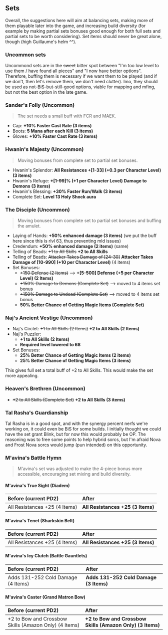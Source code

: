 ## Sets

Overall, the suggestions here will aim at balancing sets, making more of them playable later into the game, and increasing build diversity (for example by making partial sets bonuses good enough for both full sets and partial sets to be worth considering). Set items should never be great alone, though (high Guillaume's helm ^^).

### Uncommon sets

Uncommond sets are in the ~~sweet~~ bitter spot between "I'm too low level to use them / have found all pieces" and "I now have better options". Therefore, buffing them is necessary if we want them to be played (and if we don't, then let's remove them, we don't need clutter). Imo, they should be used as not-BiS-but-still-good options, viable for mapping and mfing, but not the best option in the late game.

### Sander's Folly (Uncommon)

> The set needs a small buff with FCR and MAEK.

- Cap: **+10% Faster Cast Rate (3 items)**
- Boots: **5 Mana after each Kill (3 items)**
- Gloves: **+10% Faster Cast Rate (3 items)**

### Hwanin's Majesty (Uncommon)

> Moving bonuses from complete set to partial set bonuses.

- Hwanin's Splendor: **All Resistances +[1-33] (+0.3 per Character Level) (3 items)**
- Hwanin's Refuge: **+[1-99]% (+1 per Character Level) Damage to Demons (3 items)**
- Hwanin's Blessing: **+30% Faster Run/Walk (3 items)**
- Complete Set: **Level 13 Holy Shock aura**

### The Disciple (Uncommon)

> Moving bonuses from complete set to partial set bonuses and buffing the amulet.

- Laying of Hands: **+50% enhanced damage (3 items)** (we put the buff here since this is rlvl 63, thus preventing mld issues)
- Credendum: **+50% enhanced damage (2 items)** (same)
- Telling of Beads: ~~+1 to All Skills~~ **+2 to All Skills**
- Telling of Beads: ~~Attacker Takes Damage of [24-30]~~ **Attacker Takes Damage of [10-990] (+10 per Character Level)** (4 items)
- Set Bonuses:
  - ~~+150 Defense (2 Items)~~ --> **+[5-500] Defense (+5 per Character Level) (2 Items)**
  - ~~+150% Damage to Demons (Complete Set)~~ --> moved to 4 items set bonus
  - ~~+150% Damage to Undead (Complete Set)~~ --> moved to 4 items set bonus
  - **50% Better Chance of Getting Magic Items (Complete Set)**

### Naj's Ancient Vestige (Uncommon)

- Naj's Circlet: ~~+1 to All Skills (2 Items)~~ **+2 to All Skills (2 Items)**
- Naj's Puzzler:
  - **+1 to All Skills (2 Items)**
  - **Required level lowered to 68**
- Set Bonuses:
  - **25% Better Chance of Getting Magic Items (2 items)**
  - **25% Better Chance of Getting Magic Items (3 items)**

This gives full set a total buff of +2 to All Skills. This would make the set more appealing.

### Heaven's Brethren (Uncommon)

- ~~+2 to All Skills (Complete Set)~~ **+2 to All Skills (3 items)**

### Tal Rasha's Guardianship

Tal Rasha is in a good spot, and with the synergy percent nerfs we're working on, it could even be BiS for some builds. I initially thought we could have the set grant Blink, but for now this would probably be OP. The reasoning was to free some points to help hybrid sorcs, but I'm afraid Nova and Frost Nova sorcs would jump (pun intended) on this opportunity.

### M'avina's Battle Hymn

> M'avina's set was adjusted to make the 4-piece bonus more accessible, encouraging set mixing and build diversity.

#### M'avina's True Sight (Diadem)

| Before (current PD2)                      | After                                    |
|:------------------------------------------|:-----------------------------------------|
| All Resistances +25 (4 Items)             | **All Resistances +25 (3 Items)**        |

#### M'avina's Tenet (Sharkskin Belt)

| Before (current PD2)                      | After                                    |
|:------------------------------------------|:-----------------------------------------|
| All Resistances +25 (4 Items)             | **All Resistances +25 (3 Items)**        |

#### M'avina's Icy Clutch (Battle Gauntlets)

| Before (current PD2)                      | After                                    |
|:------------------------------------------|:-----------------------------------------|
| Adds 131-252 Cold Damage (4 Items)        | **Adds 131-252 Cold Damage (3 Items)**   |

#### M'avina's Caster (Grand Matron Bow)

| Before (current PD2)                                     | After                                                   |
|:---------------------------------------------------------|:---------------------------------------------------------|
| +2 to Bow and Crossbow Skills (Amazon Only) (4 Items)    | **+2 to Bow and Crossbow Skills (Amazon Only) (3 Items)** |
